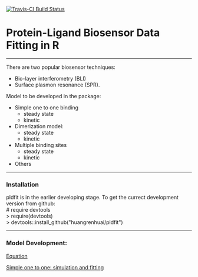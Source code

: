 [![Travis-CI Build Status](https://travis-ci.org/huangrenhuai/pldfit.svg?branch=master)](https://travis-ci.org/huangrenhuai/pldfit)

# Protein-Ligand Biosensor Data Fitting in R
-----
There are two popular biosensor techniques:  
* Bio-layer interferometry (BLI) 
* Surface plasmon resonance (SPR).  

Model to be developed in the package:  
* Simple one to one binding
  + steady state 
  + kinetic 
* Dimerization model:  
  + steady state 
  + kinetic 
* Multiple binding sites 
  + steady state 
  + kinetic 
* Others


-----
### Installation

pldfit is in the earlier developing stage. To get the currect development version from github:    
  \# require devtools  
  \> require(devtools)  
  \> devtools::install_github("huangrenhuai/pldfit")

-----
### Model Development:   

[Equation](https://huangrenhuai.github.io/pldfit/vignettes/Protein-Ligand%20Biosensor%20Data%20Fitting.html)

[Simple one to one: simulation and fitting](https://huangrenhuai.github.io/pldfit/vignettes/Real-Time%20Binding%20Simulation_%20Simple%20One%20to%20One%20Binding.html)



